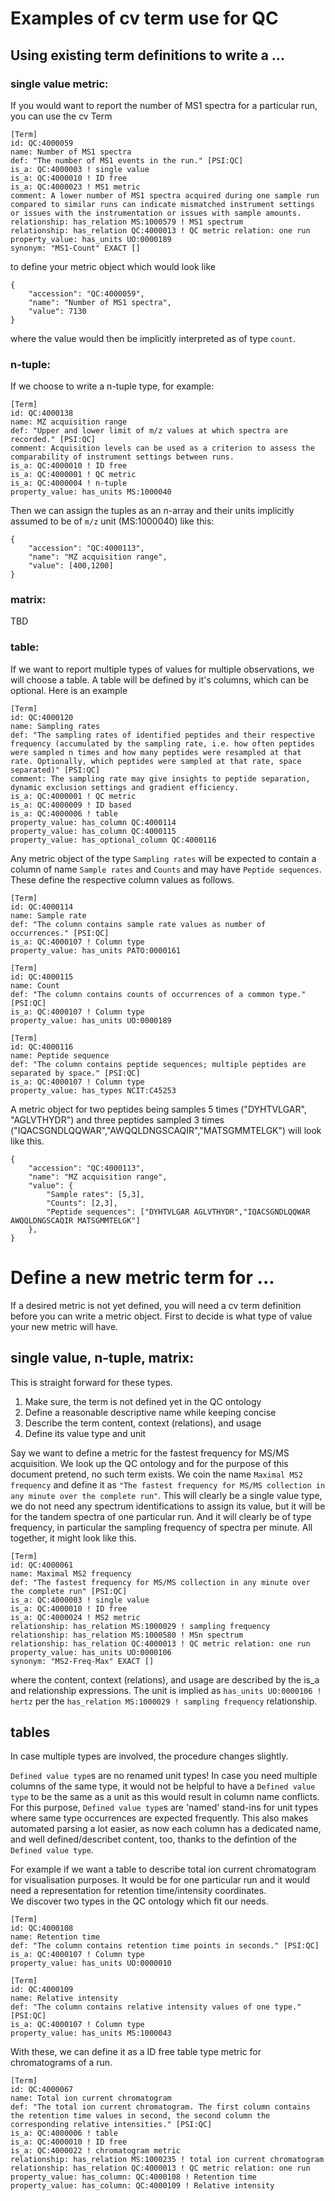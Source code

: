 # Examples of cv term use for QC

## Using existing term definitions to write a ...
### single value metric:
If you would want to report the number of MS1 spectra for a particular run, you can use the cv Term
```
[Term]
id: QC:4000059
name: Number of MS1 spectra
def: "The number of MS1 events in the run." [PSI:QC]
is_a: QC:4000003 ! single value
is_a: QC:4000010 ! ID free
is_a: QC:4000023 ! MS1 metric
comment: A lower number of MS1 spectra acquired during one sample run compared to similar runs can indicate mismatched instrument settings or issues with the instrumentation or issues with sample amounts.
relationship: has_relation MS:1000579 ! MS1 spectrum
relationship: has_relation QC:4000013 ! QC metric relation: one run
property_value: has_units UO:0000189
synonym: "MS1-Count" EXACT []
```
to define your metric object which would look like 
```
{
    "accession": "QC:4000059",
    "name": "Number of MS1 spectra",
    "value": 7130
}
```
where the value would then be implicitly interpreted as of type `count`.

### n-tuple:
If we choose to write a n-tuple type, for example:
```
[Term]
id: QC:4000138
name: MZ acquisition range
def: "Upper and lower limit of m/z values at which spectra are recorded." [PSI:QC]
comment: Acquisition levels can be used as a criterion to assess the comparability of instrument settings between runs. 
is_a: QC:4000010 ! ID free
is_a: QC:4000001 ! QC metric
is_a: QC:4000004 ! n-tuple
property_value: has_units MS:1000040
```
Then we can assign the tuples as an n-array and their units implicitly assumed to be of `m/z` unit (MS:1000040) like this:
```
{
    "accession": "QC:4000113",
    "name": "MZ acquisition range",
    "value": [400,1200]
}
```


### matrix:
TBD

### table:
If we want to report multiple types of values for multiple observations, we will choose a table. A table will be defined by it's columns, which can be optional. Here is an example
```
[Term]
id: QC:4000120
name: Sampling rates
def: "The sampling rates of identified peptides and their respective frequency (accumulated by the sampling rate, i.e. how often peptides were sampled n times and how many peptides were resampled at that rate. Optionally, which peptides were sampled at that rate, space separated)" [PSI:QC]
comment: The sampling rate may give insights to peptide separation, dynamic exclusion settings and gradient efficiency.
is_a: QC:4000001 ! QC metric
is_a: QC:4000009 ! ID based
is_a: QC:4000006 ! table
property_value: has_column QC:4000114
property_value: has_column QC:4000115
property_value: has_optional_column QC:4000116
```

Any metric object of the type `Sampling rates` will be expected to contain a column of name `Sample rates`  and `Counts` and may have `Peptide sequences`. These define the respective column values as follows.

```
[Term]
id: QC:4000114
name: Sample rate
def: "The column contains sample rate values as number of occurrences." [PSI:QC]
is_a: QC:4000107 ! Column type
property_value: has_units PATO:0000161

[Term]
id: QC:4000115
name: Count
def: "The column contains counts of occurrences of a common type." [PSI:QC]
is_a: QC:4000107 ! Column type
property_value: has_units UO:0000189

[Term]
id: QC:4000116
name: Peptide sequence
def: "The column contains peptide sequences; multiple peptides are separated by space." [PSI:QC]
is_a: QC:4000107 ! Column type
property_value: has_types NCIT:C45253
```
A metric object for two peptides being samples 5 times ("DYHTVLGAR", "AGLVTHYDR") and three peptides sampled 3 times ("IQACSGNDLQQWAR","AWQQLDNGSCAQIR","MATSGMMTELGK") will look like this.
```
{
    "accession": "QC:4000113",
    "name": "MZ acquisition range",
    "value": {
	    "Sample rates": [5,3],
	    "Counts": [2,3],
	    "Peptide sequences": ["DYHTVLGAR AGLVTHYDR","IQACSGNDLQQWAR AWQQLDNGSCAQIR MATSGMMTELGK"]
    },
}
```


# Define a new metric term for ...
If a desired metric is not yet defined, you will need a cv term definition before you can write a metric object. First to decide is what type of value your new metric will have.

## single value, n-tuple, matrix:
This is straight forward for these types. 
1. Make sure, the term is not defined yet in the QC ontology
2. Define a reasonable descriptive name while keeping concise
3. Describe the term content, context (relations), and usage 
4. Define its value type and unit 

Say we want to define a metric for the fastest frequency for MS/MS acquisition. We look up the QC ontology and for the purpose of this document pretend, no such term exists. We coin the name `Maximal MS2 frequency` and define it as `"The fastest frequency for MS/MS collection in any minute over the complete run"`.  This will clearly be a single value type, we do not need any spectrum identifications to assign its value, but it will be for the tandem spectra of one particular run.  And it will clearly be of type frequency, in particular the sampling frequency of spectra per minute. All together, it might look like this.

```
[Term]
id: QC:4000061
name: Maximal MS2 frequency
def: "The fastest frequency for MS/MS collection in any minute over the complete run" [PSI:QC]
is_a: QC:4000003 ! single value
is_a: QC:4000010 ! ID free
is_a: QC:4000024 ! MS2 metric
relationship: has_relation MS:1000029 ! sampling frequency
relationship: has_relation MS:1000580 ! MSn spectrum
relationship: has_relation QC:4000013 ! QC metric relation: one run
property_value: has_units UO:0000106
synonym: "MS2-Freq-Max" EXACT []
```
where the content, context (relations), and usage are described by the is_a and relationship expressions. The unit is implied as `has_units UO:0000106 ! hertz` per the `has_relation MS:1000029 ! sampling frequency` relationship.

## tables
In case multiple types are involved,  the procedure changes slightly. 

`Defined value type`s are no renamed unit types! In case you need multiple columns of the same type, it would not be helpful to have a `Defined value type` to be the same as a unit as this would result in column name conflicts. For this purpose, `Defined value type`s are 'named' stand-ins for unit types where same type occurrences are expected frequently. This also makes automated parsing a lot easier, as now each column has a dedicated name, and well defined/describet content, too, thanks to the defintion of the `Defined value type`.

For example if we want a table to describe total ion current chromatogram for visualisation purposes. It would be for one particular run and it would need a representation for retention time/intensity coordinates.  
We discover two types in the QC ontology which fit our needs.
```
[Term]
id: QC:4000108
name: Retention time
def: "The column contains retention time points in seconds." [PSI:QC]
is_a: QC:4000107 ! Column type
property_value: has_units UO:0000010

[Term]
id: QC:4000109
name: Relative intensity
def: "The column contains relative intensity values of one type." [PSI:QC]
is_a: QC:4000107 ! Column type
property_value: has_units MS:1000043
```
With these, we can define it as a ID free table type metric for chromatograms of a run.
```
[Term]
id: QC:4000067
name: Total ion current chromatogram
def: "The total ion current chromatogram. The first column contains the retention time values in second, the second column the corresponding relative intensities." [PSI:QC]
is_a: QC:4000006 ! table 
is_a: QC:4000010 ! ID free
is_a: QC:4000022 ! chromatogram metric
relationship: has_relation MS:1000235 ! total ion current chromatogram
relationship: has_relation QC:4000013 ! QC metric relation: one run
property_value: has_column: QC:4000108 ! Retention time
property_value: has_column: QC:4000109 ! Relative intensity
```

